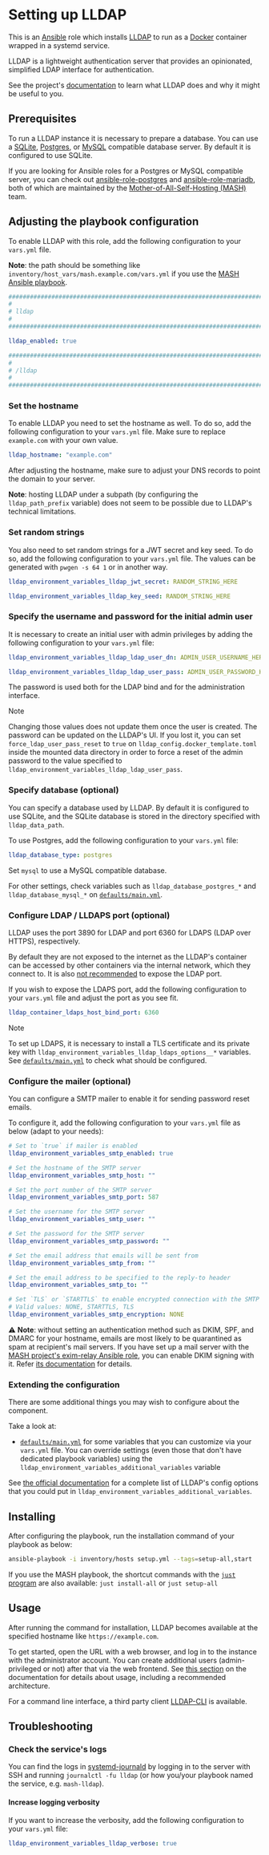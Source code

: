 <!--
SPDX-FileCopyrightText: 2020 - 2024 MDAD project contributors
SPDX-FileCopyrightText: 2020 - 2025 Slavi Pantaleev
SPDX-FileCopyrightText: 2020 Aaron Raimist
SPDX-FileCopyrightText: 2020 Chris van Dijk
SPDX-FileCopyrightText: 2020 Dominik Zajac
SPDX-FileCopyrightText: 2020 Mickaël Cornière
SPDX-FileCopyrightText: 2022 François Darveau
SPDX-FileCopyrightText: 2022 Julian Foad
SPDX-FileCopyrightText: 2022 Warren Bailey
SPDX-FileCopyrightText: 2023 - 2024 MASH project contributors
SPDX-FileCopyrightText: 2023 Antonis Christofides
SPDX-FileCopyrightText: 2023 Felix Stupp
SPDX-FileCopyrightText: 2023 Gergely Horváth
SPDX-FileCopyrightText: 2023 Pierre 'McFly' Marty
SPDX-FileCopyrightText: 2024 - 2025 Suguru Hirahara
SPDX-FileCopyrightText: 2024 Philipp Homann

SPDX-License-Identifier: AGPL-3.0-or-later
-->

# Setting up LLDAP

This is an [Ansible](https://www.ansible.com/) role which installs [LLDAP](https://github.com/lldap/lldap/) to run as a [Docker](https://www.docker.com/) container wrapped in a systemd service.

LLDAP is a lightweight authentication server that provides an opinionated, simplified LDAP interface for authentication.

See the project's [documentation](https://github.com/lldap/lldap/blob/main/README.md) to learn what LLDAP does and why it might be useful to you.

## Prerequisites

To run a LLDAP instance it is necessary to prepare a database. You can use a [SQLite](https://www.sqlite.org/), [Postgres](https://www.postgresql.org/), or [MySQL](https://www.mysql.com/) compatible database server. By default it is configured to use SQLite.

If you are looking for Ansible roles for a Postgres or MySQL compatible server, you can check out [ansible-role-postgres](https://github.com/mother-of-all-self-hosting/ansible-role-postgres) and [ansible-role-mariadb](https://github.com/mother-of-all-self-hosting/ansible-role-mariadb), both of which are maintained by the [Mother-of-All-Self-Hosting (MASH)](https://github.com/mother-of-all-self-hosting) team.

## Adjusting the playbook configuration

To enable LLDAP with this role, add the following configuration to your `vars.yml` file.

**Note**: the path should be something like `inventory/host_vars/mash.example.com/vars.yml` if you use the [MASH Ansible playbook](https://github.com/mother-of-all-self-hosting/mash-playbook).

```yaml
########################################################################
#                                                                      #
# lldap                                                                #
#                                                                      #
########################################################################

lldap_enabled: true

########################################################################
#                                                                      #
# /lldap                                                               #
#                                                                      #
########################################################################
```

### Set the hostname

To enable LLDAP you need to set the hostname as well. To do so, add the following configuration to your `vars.yml` file. Make sure to replace `example.com` with your own value.

```yaml
lldap_hostname: "example.com"
```

After adjusting the hostname, make sure to adjust your DNS records to point the domain to your server.

**Note**: hosting LLDAP under a subpath (by configuring the `lldap_path_prefix` variable) does not seem to be possible due to LLDAP's technical limitations.

### Set random strings

You also need to set random strings for a JWT secret and key seed. To do so, add the following configuration to your `vars.yml` file. The values can be generated with `pwgen -s 64 1` or in another way.

```yaml
lldap_environment_variables_lldap_jwt_secret: RANDOM_STRING_HERE

lldap_environment_variables_lldap_key_seed: RANDOM_STRING_HERE
```

### Specify the username and password for the initial admin user

It is necessary to create an initial user with admin privileges by adding the following configuration to your `vars.yml` file:

```yaml
lldap_environment_variables_lldap_ldap_user_dn: ADMIN_USER_USERNAME_HERE

lldap_environment_variables_lldap_ldap_user_pass: ADMIN_USER_PASSWORD_HERE
```

The password is used both for the LDAP bind and for the administration interface.

>[!NOTE]
> Changing those values does not update them once the user is created. The password can be updated on the LLDAP's UI. If you lost it, you can set `force_ldap_user_pass_reset` to `true` on `lldap_config.docker_template.toml` inside the mounted data directory in order to force a reset of the admin password to the value specified to `lldap_environment_variables_lldap_ldap_user_pass`.

### Specify database (optional)

You can specify a database used by LLDAP. By default it is configured to use SQLite, and the SQLite database is stored in the directory specified with `lldap_data_path`.

To use Postgres, add the following configuration to your `vars.yml` file:

```yaml
lldap_database_type: postgres
```

Set `mysql` to use a MySQL compatible database.

For other settings, check variables such as `lldap_database_postgres_*` and `lldap_database_mysql_*` on [`defaults/main.yml`](../defaults/main.yml).

### Configure LDAP / LLDAPS port (optional)

LLDAP uses the port 3890 for LDAP and port 6360 for LDAPS (LDAP over HTTPS), respectively.

By default they are not exposed to the internet as the LLDAP's container can be accessed by other containers via the internal network, which they connect to. It is also [not recommended](https://github.com/lldap/lldap/blob/main/docs/install.md#with-docker) to expose the LDAP port.

If you wish to expose the LDAPS port, add the following configuration to your `vars.yml` file and adjust the port as you see fit.

```yaml
lldap_container_ldaps_host_bind_port: 6360
```

>[!NOTE]
> To set up LDAPS, it is necessary to install a TLS certificate and its private key with `lldap_environment_variables_lldap_ldaps_options__*` variables. See [`defaults/main.yml`](../defaults/main.yml) to check what should be configured.

### Configure the mailer (optional)

You can configure a SMTP mailer to enable it for sending password reset emails.

To configure it, add the following configuration to your `vars.yml` file as below (adapt to your needs):

```yaml
# Set to `true` if mailer is enabled
lldap_environment_variables_smtp_enabled: true

# Set the hostname of the SMTP server
lldap_environment_variables_smtp_host: ""

# Set the port number of the SMTP server
lldap_environment_variables_smtp_port: 587

# Set the username for the SMTP server
lldap_environment_variables_smtp_user: ""

# Set the password for the SMTP server
lldap_environment_variables_smtp_password: ""

# Set the email address that emails will be sent from
lldap_environment_variables_smtp_from: ""

# Set the email address to be specified to the reply-to header
lldap_environment_variables_smtp_to: ""

# Set `TLS` or `STARTTLS` to enable encrypted connection with the SMTP server
# Valid values: NONE, STARTTLS, TLS
lldap_environment_variables_smtp_encryption: NONE
```

⚠️ **Note**: without setting an authentication method such as DKIM, SPF, and DMARC for your hostname, emails are most likely to be quarantined as spam at recipient's mail servers. If you have set up a mail server with the [MASH project's exim-relay Ansible role](https://github.com/mother-of-all-self-hosting/ansible-role-exim-relay), you can enable DKIM signing with it. Refer [its documentation](https://github.com/mother-of-all-self-hosting/ansible-role-exim-relay/blob/main/docs/configuring-exim-relay.md#enable-dkim-support-optional) for details.

### Extending the configuration

There are some additional things you may wish to configure about the component.

Take a look at:

- [`defaults/main.yml`](../defaults/main.yml) for some variables that you can customize via your `vars.yml` file. You can override settings (even those that don't have dedicated playbook variables) using the `lldap_environment_variables_additional_variables` variable

See [the official documentation](https://github.com/lldap/lldap/blob/main/lldap_config.docker_template.toml) for a complete list of LLDAP's config options that you could put in `lldap_environment_variables_additional_variables`.

## Installing

After configuring the playbook, run the installation command of your playbook as below:

```sh
ansible-playbook -i inventory/hosts setup.yml --tags=setup-all,start
```

If you use the MASH playbook, the shortcut commands with the [`just` program](https://github.com/mother-of-all-self-hosting/mash-playbook/blob/main/docs/just.md) are also available: `just install-all` or `just setup-all`

## Usage

After running the command for installation, LLDAP becomes available at the specified hostname like `https://example.com`.

To get started, open the URL with a web browser, and log in to the instance with the administrator account. You can create additional users (admin-privileged or not) after that via the web frontend. See [this section](https://github.com/lldap/lldap/blob/main/README.md#usage) on the documentation for details about usage, including a recommended architecture.

For a command line interface, a third party client [LLDAP-CLI](https://github.com/Zepmann/lldap-cli) is available.

## Troubleshooting

### Check the service's logs

You can find the logs in [systemd-journald](https://www.freedesktop.org/software/systemd/man/systemd-journald.service.html) by logging in to the server with SSH and running `journalctl -fu lldap` (or how you/your playbook named the service, e.g. `mash-lldap`).

#### Increase logging verbosity

If you want to increase the verbosity, add the following configuration to your `vars.yml` file:

```yaml
lldap_environment_variables_lldap_verbose: true
```
